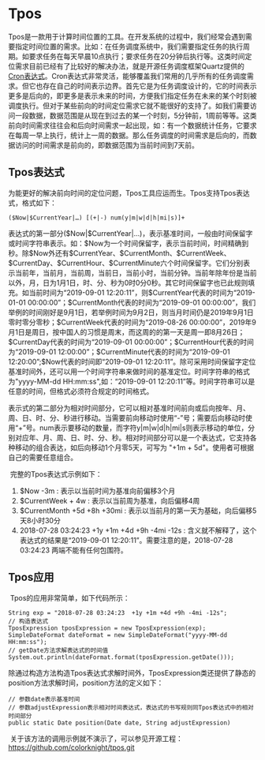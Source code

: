 # Tpos

​		Tpos是一款用于计算时间位置的工具。在开发系统的过程中，我们经常会遇到需要指定时间位置的需求。比如：在任务调度系统中，我们需要指定任务的执行周期。如要求任务在每天早晨10点执行；要求任务在20分钟后执行等。这类时间定位需求目前已经有了比较好的解决办法，就是开源任务调度框架Quartz提供的[Cron表达式](https://www.quartz-scheduler.net/documentation/quartz-3.x/tutorial/crontrigger.html )。Cron表达式非常灵活，能够覆盖我们常用的几乎所有的任务调度需求。但它也存在自己的时间表示边界。首先它是为任务调度设计的，它的时间表示更多是后向的，即更多是表示未来的时间，方便我们指定任务在未来的某个时刻被调度执行。但对于某些前向的时间定位需求它就不能很好的支持了。如我们需要访问一段数据，数据范围是从现在到过去的某一个时刻，5分钟前，1周前等等。这类前向时间需求往往会和后向时间需求一起出现，如：有一个数据统计任务，它要求在每周一早上执行，统计上一周的数据。那么任务调度的时间需求是后向的，而数据访问的时间需求是前向的，即数据范围为当前时间到7天前。

## Tpos表达式

​		为能更好的解决前向时间的定位问题，Tpos工具应运而生。Tpos支持Tpos表达式，格式如下：

```
($Now|$CurrentYear|…) [(+|-) num(y|m|w|d|h|mi|s)]+
```

​		表达式的第一部分(\$Now|\$CurrentYear|…)，表示基准时间，一般由时间保留字或时间字符串表示。如：$Now为一个时间保留字，表示当前时间，时间精确到秒。除\$Now外还有\$CurrentYear、\$CurrentMonth、\$CurrentWeek、\$CurrentDay、\$CurrentHour、\$CurrentMinute六个时间保留字。它们分别表示当前年，当前月，当前周，当前日，当前小时，当前分钟。当前年除年份是当前以外，月，日为1月1日，时、分、秒为0时0分0秒。其它时间保留字也已此规则填充。如当前时间为“2019-09-01 12:20:11”，则\$CurrentYear代表的时间为“2019-01-01 00:00:00”；\$CurrentMonth代表的时间为“2019-09-01 00:00:00”，我们举例的时间刚好是9月1日，若举例时间为9月2日，则当月时间仍是2019年9月1日零时零分零秒；\$CurrentWeek代表的时间为“2019-08-26 00:00:00”，2019年9月1日是周日，按中国人的习惯是周末，而这周的的第一天是周一即8月26日；\$CurrentDay代表的时间为“2019-09-01 00:00:00”；\$CurrentHour代表的时间为“2019-09-01 12:00:00”；\$CurrentMinute代表的时间为“2019-09-01 12:20:00”;\$Now代表的时间即“2019-09-01 12:20:11”。除可采用时间保留字定位基准时间外，还可以用一个时间字符串来做时间的基准定位。时间字符串的格式为"yyyy-MM-dd HH:mm:ss",如：“2019-09-01 12:20:11”等。时间字符串可以是任意的时间，但格式必须符合规定的时间格式。

​		表示式的第二部分为相对时间部分，它可以相对基准时间前向或后向按年、月、周、日、时、分、秒进行移动。当需要前向移动时使用“-”号；需要后向移动时使用“+”号。num表示要移动的数量，而字符y|m|w|d|h|mi|s则表示移动的单位，分别对应年、月、周、日、时、分、秒。相对时间部分可以是一个表达式，它支持各种移动的组合表达，如后向移动1个月零5天，可写为 "+1m + 5d"。使用者可根据自己的需要任意组合。

​		完整的Tpos表达式示例如下：

1. \$Now -3m : 表示以当前时间为基准向前偏移3个月
2. \$CurrentWeek + 4w : 表示以当前周为基准，向后偏移4周
3. $CurrentMonth +5d +8h +30mi : 表示以当前月的第一天为基础，向后偏移5天8小时30分
4. 2018-07-28 03:24:23  +1y +1m +4d +9h -4mi -12s : 含义就不解释了，这个表达式的结果是“2019-09-01 12:20:11”。需要注意的是，2018-07-28 03:24:23 两端不能有任何包围符。

## Tpos应用

​		Tpos的应用非常简单，如下代码所示：

```
String exp = "2018-07-28 03:24:23  +1y +1m +4d +9h -4mi -12s";
// 构造表达式
TposExpression tposExpression = new TposExpression(exp);
SimpleDateFormat dateFormat = new SimpleDateFormat("yyyy-MM-dd HH:mm:ss");
// getDate方法求解表达式的时间值
System.out.println(dateFormat.format(tposExpression.getDate()));
```

​		除通过构造方法构造Tpos表达式求解时间外，TposExpression类还提供了静态的position方法求解时间，position方法的定义如下：

```
// 参数date表示基准时间
// 参数adjustExpression表示相对时间表达式，表达式的书写规则同Tpos表达式中的相对时间部分
public static Date position(Date date, String adjustExpression)
```

​		关于该方法的调用示例就不演示了，可以参见开源工程：https://github.com/colorknight/tpos.git

